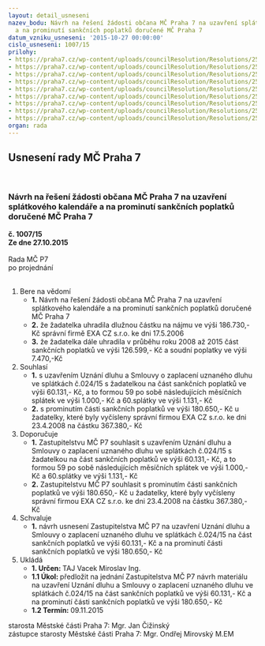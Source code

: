 ```yaml
---
layout: detail_usneseni
nazev_bodu: Návrh na řešení žádosti občana MČ Praha 7 na uzavření splátkového kalendáře
  a na prominutí sankčních poplatků doručené MČ Praha 7
datum_vzniku_usneseni: '2015-10-27 00:00:00'
cislo_usneseni: 1007/15
prilohy:
- https://praha7.cz/wp-content/uploads/councilResolution/Resolutions/25842/69-15-p1_dz_rm%c4%8d_mest.doc
- https://praha7.cz/wp-content/uploads/councilResolution/Resolutions/25842/69-15-p2_%c5%be%c3%a1dost_mest.pdf
- https://praha7.cz/wp-content/uploads/councilResolution/Resolutions/25842/69-15-p3_sankce_mest.pdf
- https://praha7.cz/wp-content/uploads/councilResolution/Resolutions/25842/69-15-p4_rozsudek_mest.pdf
- https://praha7.cz/wp-content/uploads/councilResolution/Resolutions/25842/69-15-p5_platby_mest.pdf
- https://praha7.cz/wp-content/uploads/councilResolution/Resolutions/25842/69-15-p6_hl%c3%a1%c5%a1enka_mest.pdf
- https://praha7.cz/wp-content/uploads/councilResolution/Resolutions/25842/69-15-p7_uzn%c3%a1n%c3%ad_mest.pdf
- https://praha7.cz/wp-content/uploads/councilResolution/Resolutions/25842/69-15-p8_is_oma_mest.pdf
- https://praha7.cz/wp-content/uploads/councilResolution/Resolutions/25842/69-15-zm%c4%8d_091115_mestekov%c3%a1.doc
organ: rada
---
```

<div id="ucUsn_pList" class="usn">
	<span><h2>Usnesení rady MČ Praha 7 </h2>
<br></span><div class="standBody">
<span><h3>Návrh na řešení žádosti občana MČ Praha 7 na uzavření splátkového kalendáře a na prominutí sankčních poplatků doručené MČ Praha 7</h3></span><div class="center">
		<strong>č. 1007/15</strong><br>
	</div>
<div class="center">
		<strong>Ze dne 27.10.2015</strong><br><br>
	</div>Rada MČ P7<br> po projednání<br><br><ol>
<li>Bere na vědomí<ul>
<li>
<strong>1.</strong> Návrh na řešení žádosti občana MČ Praha 7 na uzavření splátkového kalendáře  a na prominutí sankčních poplatků doručené MČ Praha 7</li>
<li>
<strong>2.</strong> že žadatelka uhradila dlužnou částku na nájmu ve výši 186.730,- Kč správní firmě EXA CZ s.r.o. ke dni 17.5.2006 </li>
<li>
<strong>3.</strong> že žadatelka dále uhradila v průběhu roku 2008 až 2015 část sankčních poplatků ve výši 126.599,- Kč a soudní poplatky ve výši 7.470,-Kč</li>
</ul>
</li>
<li>Souhlasí<ul>
<li>
<strong>1.</strong> s uzavřením Uznání dluhu a Smlouvy o zaplacení uznaného dluhu ve splátkách č.024/15 s žadatelkou na část sankčních poplatků ve výši 60.131,- Kč, a to formou 59 po sobě následujících měsíčních splátek ve výši 1.000,- Kč a 60.splátky ve výši 1.131,- Kč </li>
<li>
<strong>2.</strong> s prominutím části sankčních poplatků ve výši 180.650,- Kč u žadatelky, které byly vyčísleny správní firmou EXA CZ s.r.o. ke dni 23.4.2008 na částku  367.380,- Kč</li>
</ul>
</li>
<li>Doporučuje<ul>
<li>
<strong>1.</strong> Zastupitelstvu MČ P7 souhlasit s uzavřením Uznání dluhu a Smlouvy o zaplacení uznaného dluhu ve splátkách č.024/15 s žadatelkou na část sankčních poplatků  ve výši 60.131,- Kč, a to formou 59 po sobě následujících měsíčních splátek ve výši 1.000,- Kč a 60.splátky ve výši 1.131,- Kč </li>
<li>
<strong>2.</strong> Zastupitelstvu MČ P7 souhlasit s prominutím části sankčních poplatků ve výši 180.650,- Kč u žadatelky, které byly vyčísleny správní firmou EXA CZ s.r.o.  ke dni 23.4.2008 na částku  367.380,- Kč</li>
</ul>
</li>
<li>Schvaluje<ul><li>
<strong>1.</strong> návrh usnesení Zastupitelstva MČ P7 na uzavření Uznání dluhu a Smlouvy  o zaplacení uznaného dluhu ve splátkách č.024/15 na část sankčních poplatků  ve výši 60.131,- Kč a na prominutí části sankčních poplatků ve výši 180.650,- Kč </li></ul>
</li>
<li>Ukládá<ul>
<li>
<strong>1. Určen: </strong>TAJ Vacek Miroslav Ing.</li>
<li>
<strong>1.1 Úkol: </strong>předložit na jednání Zastupitelstva MČ P7 návrh materiálu na uzavření Uznání dluhu a Smlouvy o zaplacení uznaného dluhu ve splátkách č.024/15 na část sankčních poplatků ve výši 60.131,- Kč a na prominutí části sankčních poplatků ve výši 180.650,- Kč </li>
<li>
<strong>1.2 Termín: </strong>09.11.2015</li>
</ul>
</li>
</ol>starosta Městské části Praha 7: Mgr. Jan Čižinský<br>zástupce starosty Městské části Praha 7: Mgr. Ondřej Mirovský M.EM 
</div>
</div>